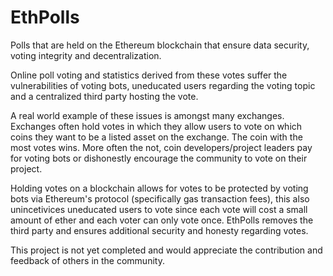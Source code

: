 # EthPolls
Polls that are held on the Ethereum blockchain that ensure data security, voting integrity and decentralization.

Online poll voting and statistics derived from these votes suffer the vulnerabilities of voting bots, uneducated users regarding the voting topic and a centralized third party hosting the vote. 

A real world example of these issues is amongst many exchanges. Exchanges often hold votes in which they allow users to vote on which coins they want to be a listed asset on the exchange. The coin with the most votes wins. More often the not, coin developers/project leaders pay for voting bots or dishonestly encourage the community to vote on their project.

Holding votes on a blockchain allows for votes to be protected by voting bots via Ethereum's protocol (specifically gas transaction fees), this also unincetivices uneducated users to vote since each vote will cost a small amount of ether and each voter can only vote once. EthPolls removes the third party and ensures additional security and honesty regarding votes.

This project is not yet completed and would appreciate the contribution and feedback of others in the community.

